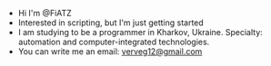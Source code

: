 - Hi I'm @FiATZ
- Interested in scripting, but I'm just getting started
- I am studying to be a programmer in Kharkov, Ukraine. Specialty: automation and computer-integrated technologies.
- You can write me an email: verveg12@gmail.com

<!---
FiATZ/FiATZ is a ✨ special ✨ repository because its `README.md` (this file) appears on your GitHub profile.
You can click the Preview link to take a look at your changes.
--->
